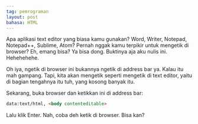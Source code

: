 ```yaml
---
tag: pemrograman
layout: post
bahasa: HTML
---
```


Apa aplikasi text editor yang biasa kamu gunakan? Word, Writer, Notepad, Notepad++, Sublime, Atom? Pernah nggak kamu terpikir untuk mengetik di browser? Eh, emang bisa? Ya bisa dong. Buktinya aja aku nulis ini. Hehehehehe.

Oh iya, ngetik di browser ini bukannya ngetik di address bar ya. Kalau itu mah gampang. Tapi, kita akan mengetik seperti mengetik di text editor, yaitu di bagian tengahnya itu tuh, yang kosong banyak itu.

Sekarang, buka browser dan ketikkan ini di address bar:

```html
data:text/html, <body contenteditable>
```

Lalu klik Enter. Nah, coba deh ketik di browser. Bisa kan?